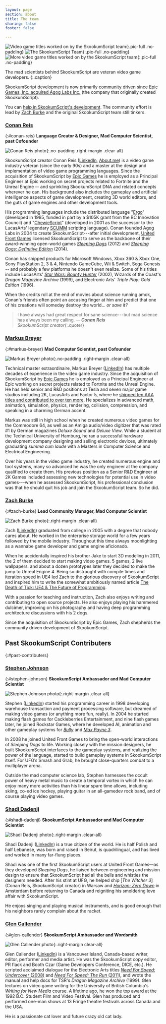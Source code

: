 ```yaml
---
layout: page
section: about
title: The team
sharing: false
footer: false

---
```


![Video game titles worked on by the SkookumScript team](/images/about/SkookumTeamGamesTop800.jpg){:.pic-full .no-padding}
![The SkookumScript Team](/images/about/SkookumTeamBanner800.jpg){:.pic-full .no-padding}
![More video game titles worked on by the SkookumScript team](/images/about/SkookumTeamGamesBottom800.jpg){:.pic-full .no-padding}

The mad scientists behind SkookumScript are veteran video game developers. 
{:.caption}

<div markdown="1" class="focus">

SkookumScript development is now primarily [community driven][forum] since [Epic Games, Inc. acquired Agog Labs Inc.][acquired] (the company that originally created SkookumScript).

You can [help in SkookumScript's development][GitHub]. The community effort is lead by [Zach Burke](#zach-burke) and the original SkookumScript team still tinkers.
</div>

### [Conan Reis](#conan-reis)
{:#conan-reis}
**Language Creator & Designer, Mad Computer Scientist, past Cofounder**

![Conan Reis photo](/images/about/conanr200p.jpg){:.no-padding .right-margin .clear-all}

SkookumScript creator Conan Reis ([LinkedIn][ConanLI], [About.me][ConanMe]) is a video game industry veteran (since the early 90s) and a master at the design and implementation of video game programming languages. Since the acquisition of SkookumScript by [Epic Games][acquired] he is employed as a Principal Engineer at Epic working on secret projects related to Fortnite and the Unreal Engine -- and sprinkling SkookumScript DNA and related concepts wherever he can. His background also includes the gameplay and artificial intelligence aspects of game development, creating 3D world editors, and the guts of game engines and other development tools.

His programming languages include the distributed language "[Ergo]" (developed in 1995, funded in part by a $105K grant from the BC Innovation Council) and "[ChewieScript]" (developed in 2001 as the successor to the LucasArts' legendary [SCUMM] scripting language). Conan founded Agog Labs in 2004 to create SkookumScript---after initial development, [United Front Games] licensed SkookumScript to serve as the backbone of their award-winning open-world games *[Sleeping Dogs]* (2012) and *[Sleeping Dogs: Definitive Edition][SDogsDE]* (2014).

Conan has shipped products for Microsoft Windows, Xbox 360 & Xbox One, Sony PlayStation 2, 3 & 4, Nintendo GameCube, Wii & Switch, Sega Genesis -- and probably a few platforms he doesn't even realize. Some of his titles include LucasArts' *[Star Wars: Bounty Hunter][SWBounty]* (2002), Wizards of the Coast's *Dragon Magazine Archive* (1999), and Electronic Arts' *Triple Play: Gold Edition* (1996). 

When the credits roll at the end of movies about science running amok, Conan's friends often point an accusing finger at him and predict that one of his creations will someday destroy the world... _or save it?_

> I have always had great respect for sane science---but mad science has always been my calling.
_-- **Conan Reis**<br>SkookumScript creator_{:.quoter}


### [Markus Breyer](#markus-breyer)
{:#markus-breyer}
**Mad Computer Scientist, past Cofounder**

![Markus Breyer photo](/images/about/markusb200p.jpg ){:.no-padding .right-margin .clear-all}

Technical master extraordinaire, Markus Breyer ([LinkedIn][MarkusLI]) has multiple decades of experience in the video game industry. Since the acquisition of SkookumScript by [Epic Games][acquired] he is employed as a Principal Engineer at Epic working on secret projects related to Fortnite and the Unreal Engine. He has held senior and R&D positions at Tesla and seven major game studios including 2K, LucasArts and Factor 5, where he [shipped ten AAA titles and contributed to over ten more][MarkusMoby]. He specializes in advanced math, animation, simulation, physics, rendering, collision, compression, and speaking in a charming German accent.

Markus was still in high school when he created numerous video games for the Commodore 64, as well as an Amiga audio/video digitizer that was rated #1 by German magazines *Deluxe Sound* and *Deluxe View*. While a student at the Technical University of Hamburg, he ran a successful hardware development company designing and selling electronic devices, ultimately graduating *summa cum laude* with a Masters in Computer Science and Electrical Engineering. 

Over his years in the video game industry, he created numerous engine and tool systems, many so advanced he was the only engineer at the company qualified to create them. His previous position as a Senior R&D Engineer at 2K Games included assessing new technologies for potential use in video games---when he assessed SkookumScript, his professional conclusion was that he should quit his job and join the SkookumScript team. So he did.


### [Zach Burke](#zach-burke)
{:#zach-burke}
**Lead Community Manager, Mad Computer Scientist**

![Zach Burke photo](/images/about/zachb200p.jpg){:.right-margin .clear-all}

Zach ([LinkedIn](https://www.linkedin.com/in/zachburke/)) graduated from college in 2005 with a degree that nobody cares about. He worked in the enterprise storage world for a few years followed by the mobile industry. Throughout this time always moonlighting as a wannabe game developer and game engine aficionado. 

When he accidentally inspired his brother Jake to start 3D modeling in 2011, the 2 of them decided to start making video games. 5 games, 2 live wallpapers, and about a dozen prototypes later they decided to make the jump to Unreal Engine 4. Being so distraught with compile times and iteration speed in UE4 led Zach to the glorious discovery of SkookumScript and inspired him to write the somewhat ambitiously named article [The Death of Tick: UE4 & The Future of Programming](http://error454.com/2017/03/09/death/tick).

With a passion for teaching and instruction, Zach also enjoys writing and contributing to open source projects. He also enjoys playing his hammered dulcimer, improving on his photography and having deep programming architecture discussions with his 2 dogs.

Since the acquisition of SkookumScript by Epic Games, Zach shepherds the community driven development of SkookumScript.


## Past SkookumScript Contributers
{:#past-contributers}

### [Stephen Johnson](#stephen-johnson)
{:#stephen-johnson}
**SkookumScript Ambassador and Mad Computer Scientist**

![Stephen Johnson photo](/images/about/stephenj200p.jpg){:.right-margin .clear-all}

Stephen ([LinkedIn][StephenLI]) started his programming career in 1998 developing warehouse transaction and payment processing software, but dreamed of making video games (or anything more fun, really). In 2004 he started making flash games for Cackleberries Entertainment, and nine flash games later, he joined Rockstar Games, where he developed AI, animation and other gameplay systems for [_Bully_](http://www.rockstargames.com/bully/) and [_Max Payne 3_](http://www.rockstargames.com/maxpayne3/).

In 2008 he joined United Front Games to bring the open-world interactions of _Sleeping Dogs_ to life. Working closely with the mission designers, he built SkookumScript interfaces to the gameplay systems, and realizing the power of the language, started to build gameplay systems in SkookumScript itself. For UFG’s Smash and Grab, he brought close-quarters combat to a multiplayer arena.

Outside the mad computer science lab, Stephen harnesses the occult power of heavy metal music to create a temporal vortex in which he can enjoy many more activities than his linear spare time allows, including skiing, co-ed ice hockey, playing guitar in an all-gamedev rock band, and of course playing video games. 


### [Shadi Dadenji](#shadi-dadenji)
{:#shadi-dadenji}
**SkookumScript Ambassador and Mad Computer Scientist**

![Shadi Dadenji photo](/images/about/shadid200p.jpg){:.right-margin .clear-all}

Shadi Dadenji  ([LinkedIn][ShadiLI]) is a true citizen of the world. He is half Polish and half Lebanese, was born and raised in Beirut, is quadrilingual, and has lived and worked in many far-flung places.

Shadi was one of the first SkookumScript users at United Front Games—as they developed *Sleeping Dogs*, he liaised between engineering and mission design to ensure that SkookumScript had all the bells and whistles the designers needed. After his stint at UFG, he helped ship [*The Witcher 3*](Conan Reis, SkookumScript creator) in Warsaw and [*Horizon: Zero Dawn*](https://www.guerrilla-games.com/play/horizon) in Amsterdam before returning to Canada and reigniting his smoldering love affair with SkookumScript.

He enjoys singing and playing musical instruments, and is good enough that his neighbors rarely complain about the racket.


### [Glen Callender](#glen-callender)
{:#glen-callender}
**SkookumScript Ambassador and Wordsmith**

![Glen Callender photo](/images/about/glenc200p.jpg){:.right-margin clear-all}

Glen Callender ([LinkedIn][GlenLI]) is a Vancouver Island, Canada-based writer, editor, performer and media artist. He was the SkookumScript copy editor, PR flack and Booth Czar (Game Developers Conference, DICE, etc.). He scripted acclaimed dialogue for the Electronic Arts titles [_Need For Speed: Undercover_ (2008)](http://www.needforspeed.com/undercover) and [_Need For Speed: The Run_ (2011)](http://www.needforspeed.com/the-run), and wrote the manual and help docs for TSR's _Dragon Magazine Archive_ (1999). Glen lectures on video game writing for the University of British Columbia's _Writing for New Media_ course. A lifetime ago, he won the top award at the 1992 B.C. Student Film and Video Festival. Glen has produced and performed one-man shows at 13 Fringe theatre festivals across Canada and the USA.

He is a passionate cat lover and future crazy old cat lady.


[acquired]: /blog/2019/01-23-epic-aquires-agog/
[ConanLI]: https://linkedin.com/in/conan "Conan Reis profile on LinkedIn"
[ConanMe]: https://about.me/conanreis "Conan Reis on About.me"
[ChewieScript]: /about/origin/#chewiescript
[Ergo]: /about/origin/#ergo
[forum]: https://skookum.chat "The SkookumScript Community Run Forum"
[GitHub]: https://github.com/EpicSkookumScript/SkookumScript-Plugin "SkookumScript source on GitHub"
[GlenLI]: https://linkedin.com/in/glencallender "Glen Callender profile on LinkedIn"
[Google]: https://www.google.com
[MarkusLI]: http://www.linkedin.com/in/markusbreyer "Markus Breyer profile on LinkedIn"
[MarkusMoby]: http://www.mobygames.com/developer/sheet/view/developerId,38526/ "Markus Breyer on Moby Games"
[SCUMM]: http://en.wikipedia.org/wiki/SCUMM "SCUMM article on Wikipedia"
[SDogsDE]: https://www.youtube.com/watch?v=XvESN76BUe4" "Sleeping Dogs Definitive Edition Launch Trailer - YouTube"
[ShadiLI]: https://www.linkedin.com/in/shadidadenji "Shadi Dadenji profile on LinkedIn"
[Sleeping Dogs]: /about/#sleeping-dogs "Showcase on Sleeping Dogs"
[StephenLI]: https://www.linkedin.com/in/sj-coder "Stephen Johnson profile on LinkedIn"
[SWBounty]: http://upload.wikimedia.org/wikipedia/en/c/cc/Star_Wars_Bounty_Hunter_PS2.JPG "Star Wars: Bounty Hunter box art"
[United Front Games]: http://www.unitedfrontgames.com/ "United Front Games home page"
